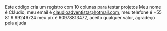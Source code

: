 Este código cria um registro com 10 colunas para testar projetos
Meu nome é Cláudio, meu email é claudioadventista@hotmail.com, meu telefone é +55 81 9 99246724
meu pix é 60978813472, aceito qualquer valor, agradeço pela ajuda
